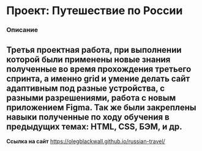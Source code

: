 # Проект: Путешествие по России

### Описание
Третья проектная работа, при выполнении которой были применены новые знания полученные во время прохождения третьего спринта, а именно grid и умение делать сайт адаптивным под разные устройства, с разными разрешениями, работа с новым приложением Figma. Так же были закреплены навыки полученные по ходу обучения в предыдущих темах: HTML, CSS, БЭМ, и др.
---------------------------------

**Ссылка на сайт**
https://olegblackwall.github.io/russian-travel/